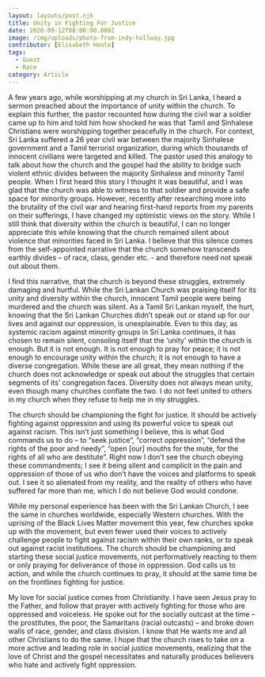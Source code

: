 ```yaml
---
layout: layouts/post.njk
title: Unity in Fighting For Justice
date: 2020-09-12T08:00:00.000Z
image: /img/uploads/photo-from-indy-hollway.jpg
contributor: [Elisabeth Hoole]
tags:
  - Guest
  - Race
category: Article
---
```

A few years ago, while worshipping at my church in Sri Lanka, I heard a sermon preached about the importance of unity within the church. To explain this further, the pastor recounted how during the civil war a soldier came up to him and told him how shocked he was that Tamil and Sinhalese Christians were worshipping together peacefully in the church. For context, Sri Lanka suffered a 26 year civil war between the majority Sinhalese government and a Tamil terrorist organization, during which thousands of innocent civilians were targeted and killed. The pastor used this analogy to talk about how the church and the gospel had the ability to bridge such violent ethnic divides between the majority Sinhalese and minority Tamil people. When I first heard this story I thought it was beautiful, and I was glad that the church was able to witness to that soldier and provide a safe space for minority groups. However, recently after researching more into the brutality of the civil war and hearing first-hand reports from my parents on their sufferings, I have changed my optimistic views on the story. While I still think that diversity within the church is beautiful, I can no longer appreciate this while knowing that the church remained silent about violence that minorities faced in Sri Lanka. I believe that this silence comes from the self-appointed narrative that the church somehow transcends earthly divides – of race, class, gender etc. - and therefore need not speak out about them.

I find this narrative, that the church is beyond these struggles, extremely damaging and hurtful. While the Sri Lankan Church was praising itself for its unity and diversity within the church, innocent Tamil people were being murdered and the church was silent. As a Tamil Sri Lankan myself, the hurt, knowing that the Sri Lankan Churches didn’t speak out or stand up for our lives and against our oppression, is unexplainable. Even to this day, as systemic racism against minority groups in Sri Lanka continues, it has chosen to remain silent, consoling itself that the ‘unity’ within the church is enough. But it is not enough. It is not enough to pray for peace; it is not enough to encourage unity within the church; it is not enough to have a diverse congregation. While these are all great, they mean nothing if the church does not acknowledge or speak out about the struggles that certain segments of its’ congregation faces. Diversity does not always mean unity, even though many churches conflate the two. I do not feel united to others in my church when they refuse to help me in my struggles.

The church should be championing the fight for justice. It should be actively fighting against oppression and using its powerful voice to speak out against racism. This isn’t just something I believe, this is what God commands us to do – to “seek justice”, “correct oppression”, “defend the rights of the poor and needy”, “open \[our] mouths for the mute, for the rights of all who are destitute”. Right now I don’t see the church obeying these commandments; I see it being silent and complicit in the pain and oppression of those of us who don’t have the voices and platforms to speak out. I see it so alienated from my reality, and the reality of others who have suffered far more than me, which I do not believe God would condone.

While my personal experience has been with the Sri Lankan Church, I see the same in churches worldwide, especially Western churches. With the uprising of the Black Lives Matter movement this year, few churches spoke up with the movement, but even fewer used their voices to actively challenge people to fight against racism within their own ranks, or to speak out against racist institutions. The church should be championing and starting these social justice movements, not performatively reacting to them or only praying for deliverance of those in oppression. God calls us to action, and while the church continues to pray, it should at the same time be on the frontlines fighting for justice.

My love for social justice comes from Christianity. I have seen Jesus pray to the Father, and follow that prayer with actively fighting for those who are oppressed and voiceless. He spoke out for the socially outcast at the time – the prostitutes, the poor, the Samaritans (racial outcasts) – and broke down walls of race, gender, and class division. I know that He wants me and all other Christians to do the same. I hope that the church rises to take on a more active and leading role in social justice movements, realizing that the love of Christ and the gospel necessitates and naturally produces believers who hate and actively fight oppression.
